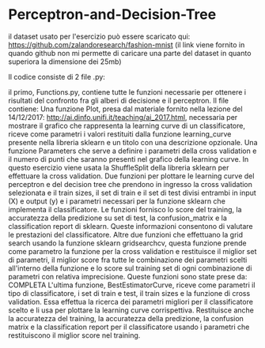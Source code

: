 # Perceptron-and-Decision-Tree

il dataset usato per l'esercizio può essere scaricato qui: https://github.com/zalandoresearch/fashion-mnist
(il link viene fornito in quando github non mi permette di caricare una parte del dataset in quanto superiora la dimensione dei 25mb) 

Il codice consiste di 2 file .py:

il primo, Functions.py, contiene tutte le funzioni necessarie per ottenere i risultati del confronto fra gli alberi di decisione e il perceptron.
Il file contiene:
Una funzione Plot, presa dal materiale fornito nella lezione del 14/12/2017: http://ai.dinfo.unifi.it/teaching/ai_2017.html, necessaria per mostrare il grafico che rappresenta la learning curve di un classificatore, riceve come parametri i valori restituiti dalla funzione learning_curve presente nella libreria sklearn e un titolo con una descrizione opzionale.
Una funzione Parameters che serve a definire i parametri della cross validation e il numero di punti che saranno presenti nel grafico della learning curve. In questo esercizio viene usata la ShuffleSplit della libreria sklearn per effettuare la cross validation.
Due funzioni per plottare le learning curve del perceptron e del decision tree che prendono in ingresso la cross validation selezionata e il train sizes, il set di train e il set di test divisi entrambi in input (X) e output (y) e i parametri necessari per la funzione sklearn che implementa il classificatore. Le funzioni fornisco lo score del training, la accuratezza della predizione su set di test, la confusion_matrix e la classification report di sklearn. Queste informazioni consentono di valutare le prestazioni del classificatore.
Altre due funzioni che effettuano la grid search usando la funzione sklearn gridsearchcv, questa funzione prende come parametro la funzione per la cross validation e restituisce il miglior set di parametri, il miglior score fra tutte le combinazione dei parametri scelti all'interno della funzione e lo score sul training set di ogni combinazione di parametri con relativa imprecisione. 
Queste funzioni sono state prese da: COMPLETA
L'ultima funzione, BestEstimatorCurve, riceve come parametri il tipo di classificatore, i set di train e test, il train sizes e la funzione di cross validation. Essa effettua la ricerca dei parametri migliori per il classificatore scelto e li usa per plottare la learning curve corrispettiva. Restituisce anche la accuratezza del training, la accuratezza della predizione, la confusion matrix e la classification report per il classificatore usando i parametri che restituiscono il miglior score nel training.
